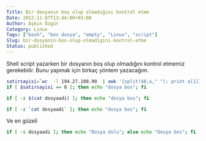 ```yaml
---
Title: Bir dosyanın boş olup olmadığını kontrol etme
Date: 2012-11-07T13:44:00+03:00
Author: Aşkın Özgür
Category: Linux
Tags: ["bash", "bos dosya", "empty", "Linux", "script"]
Slug: bir-dosyanin-bos-olup-olmadigini-kontrol-etme
Status: published
---
```


Shell script yazarken bir dosyanın boş olup olmadığını kontrol etmemiz gerekebilir. Bunu yapmak için birkaç yöntem yazacağım.

```bash
satirsayisi=`wc  -l 194.27.108.90  | awk '{split($0,a," "); print a[1]}'`
if [ $satirsayisi == 0 ]; then echo "dosya bos"; fi
```

```bash
if [ -z $(cat dosyaadi) ]; then echo "dosya bos"; fi
```

```bash
if [ -z `cat dosyaadi` ]; then echo "dosya bos"; fi
```

Ve en güzeli

```bash
if [ -s dosyaadi ]; then echo "Dosya dolu"; else echo "Dosya bos"; fi
```
